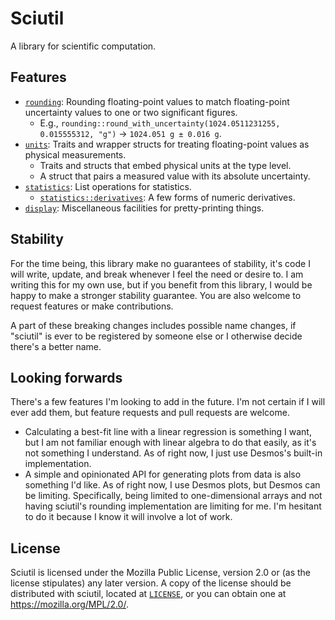 # Sciutil

A library for scientific computation.

## Features

- [`rounding`](./src/rounding/):
  Rounding floating-point values to match floating-point uncertainty values
  to one or two significant figures.
  - E.g., `rounding::round_with_uncertainty(1024.0511231255, 0.015555312, "g")`
    -> `1024.051 g ± 0.016 g`.
- [`units`](./src/units/):
  Traits and wrapper structs for treating floating-point values as physical measurements.
  - Traits and structs that embed physical units at the type level.
  - A struct that pairs a measured value with its absolute uncertainty.
- [`statistics`](./src/statistics/):
  List operations for statistics.
  - [`statistics::derivatives`](./src/statistics/derivatives/):
    A few forms of numeric derivatives.
- [`display`](./src/display/):
  Miscellaneous facilities for pretty-printing things.

## Stability

For the time being, this library make no guarantees of stability,
it's code I will write, update, and break whenever I feel the need or desire to.
I am writing this for my own use,
but if you benefit from this library,
I would be happy to make a stronger stability guarantee.
You are also welcome to request features
or make contributions.

A part of these breaking changes includes possible name changes,
if "sciutil" is ever to be registered by someone else
or I otherwise decide there's a better name.

## Looking forwards

There's a few features I'm looking to add in the future.
I'm not certain if I will ever add them,
but feature requests and pull requests are welcome.

- Calculating a best-fit line with a linear regression is something I want,
  but I am not familiar enough with linear algebra to do that easily,
  as it's not something I understand.
  As of right now, I just use Desmos's built-in implementation.
- A simple and opinionated API for generating plots from data is also something I'd like.
  As of right now, I use Desmos plots,
  but Desmos can be limiting.
  Specifically, being limited to one-dimensional arrays
  and not having sciutil's rounding implementation
  are limiting for me.
  I'm hesitant to do it because I know it will involve a lot of work.

## License

Sciutil is licensed under the Mozilla Public License,
version 2.0 or (as the license stipulates) any later version.
A copy of the license should be distributed with sciutil,
located at [`LICENSE`](./LICENSE),
or you can obtain one at
<https://mozilla.org/MPL/2.0/>.
